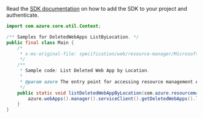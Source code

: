 Read the [SDK documentation](https://github.com/Azure/azure-sdk-for-java/blob/azure-resourcemanager_2.11.0/sdk/resourcemanager/azure-resourcemanager/README.md) on how to add the SDK to your project and authenticate.

```java
import com.azure.core.util.Context;

/** Samples for DeletedWebApps ListByLocation. */
public final class Main {
    /*
     * x-ms-original-file: specification/web/resource-manager/Microsoft.Web/stable/2021-03-01/examples/ListDeletedWebAppsByLocation.json
     */
    /**
     * Sample code: List Deleted Web App by Location.
     *
     * @param azure The entry point for accessing resource management APIs in Azure.
     */
    public static void listDeletedWebAppByLocation(com.azure.resourcemanager.AzureResourceManager azure) {
        azure.webApps().manager().serviceClient().getDeletedWebApps().listByLocation("West US 2", Context.NONE);
    }
}
```

